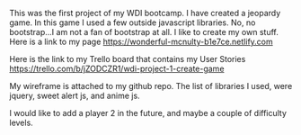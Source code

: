 This was the first project of my WDI bootcamp. I have created a jeopardy game. In this game I used a few outside javascript libraries. No, no bootstrap...I am not a fan of bootstrap at all. I like to create my own stuff. Here is a link to my page 
https://wonderful-mcnulty-b1e7ce.netlify.com

Here is the link to my Trello board that contains my User Stories
https://trello.com/b/jZODCZR1/wdi-project-1-create-game

My wireframe is attached to my github repo.
The list of libraries I used, were jquery, sweet alert js, and anime js.

I would like to add a player 2 in the future, and maybe a couple of difficulty levels.
